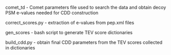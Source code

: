 comet_td - Comet parameters file used to search the data and obtain decoy PSM e-values needed for CDD construction

correct_scores.py - extraction of e-values from pep.xml files

gen_scores - bash script to generate TEV score dictionaries

build_cdd.py - obtain final CDD parameters from the TEV scores collected in dictionaries
